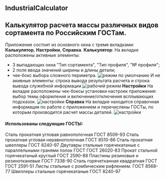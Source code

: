 ## IndustrialCalculator
Калькулятор расчета массы различных видов сортамента по Российским ГОСТам.
---
Приложение состоит из основного окна с тремя вкладками: **Калькулятор**, **Настройки**, **Справка**.
**Калькулятор**:
На вкладке расположены активные элементы:
- 3 выпадающих окна "Тип сортамента", "Тип профиля", "№ профиля";
- 2 поля ввода значений ширины и длины детали;
- чек-бокс выбора сложного периметра.
![режим по умолчанию](https://raw.githubusercontent.com/SergeyLyashko/IndustrialCalculator/tree/master/src/screenshots/default_dark.jpg)
И не акивные элементы:
строка вывода результата расчета и строка вывода служебной информации
![рабочий режим](https://raw.githubusercontent.com/SergeyLyashko/IndustrialCalculator/tree/master/src/screenshots/work_1.jpg)
**Настройки**
На вкладке расположены чек-боксы установки настроек приложения: выбор темы оформления и включение/отключения всплывающих подсказок.
![настройки](https://github.com/SergeyLyashko/IndustrialCalculator/tree/master/src/screenshots/settings.jpg)
**Справка**
На вкладке находится справочная информация по работе с приложением и перечислены ГОСТы, по которым производится расчет массы деталей.
![настройки](https://github.com/SergeyLyashko/IndustrialCalculator/tree/master/src/screenshots/info_dark.jpg)

#### Использованы следующие ГОСТЫ:
Сталь прокатная угловая равнополочная ГОСТ 8509-93
Сталь прокатная угловая неравнополочная ГОСТ 8510-86
Сталь прокатная швеллеры ГОСТ 8240-97
Двутавры стальные горячекатаные с параллельными гранями полок ГОСТ ГОСТ 26020-83
Прокат стальной горячекатаный круглый ГОСТ 2590-88
Пластины резиновые и резинотканевые ГОСТ 7338-90
Сталь горячетканная квадратная ГОСТ ГОСТ 2591-51
Листы стальные с ромбическим рифлением. ГОСТ 8568-77
Швеллеры стальные горячекатаные ГОСТ 8240-97


